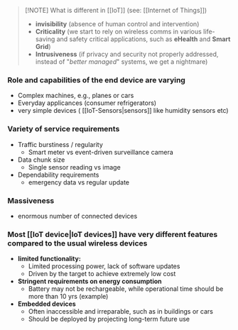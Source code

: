 > [!NOTE] What is different in [[IoT]] (see: [[Internet of Things]])
> - **invisibility** (absence of human control and intervention)
> - **Criticality** (we start to rely on wireless comms in various life-saving and safety critical applications, such as **eHealth** and **Smart Grid**)
> - **Intrusiveness** (if privacy and security not properly addressed, instead of "_better managed_" systems, we get a nightmare)

### Role and capabilities of the end device are varying
- Complex machines, e.g., planes or cars
- Everyday applicances (consumer refrigerators)
- very simple devices ( [[IoT-Sensors|sensors]] like humidity sensors etc)
### Variety of service requirements
- Traffic burstiness / regularity
	- Smart meter vs event-driven surveillance camera
- Data chunk size
	- Single sensor reading vs image
- Dependability requirements
	- emergency data vs regular update
### Massiveness
-  enormous number of connected devices


### Most [[IoT device|IoT devices]] have very different features compared to the usual wireless devices
- **limited functionality:** 
	- Limited processing power, lack of software updates
	- Driven by the target to achieve extremely low cost
- **Stringent requirements on energy consumption**
	- Battery may not be rechargeable, while operational time should be more than 10 yrs (example)
- **Embedded devices**
	- Often inaccessible and irreparable, such as in buildings or cars
	- Should be deployed by projecting long-term future use
